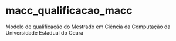 macc_qualificacao_macc
======================

Modelo de qualificação do Mestrado em Ciência da Computação da Universidade Estadual do Ceará
